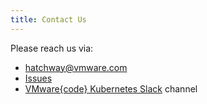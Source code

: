 ```yaml
---
title: Contact Us
---
```


Please reach us via:

* [hatchway@vmware.com](hatchway@vmware.com)
* [Issues](https://github.com/vmware/kubernetes/issues)
* [VMware{code} Kubernetes Slack](https://vmwarecode.slack.com/messages/kubernetes) channel
